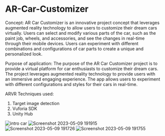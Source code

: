 # AR-Car-Customizer

Concept:
AR Car Customizer is an innovative project concept that leverages augmented reality technology to allow users to customize their dream cars virtually. Users can select and modify various parts of the car, such as the paint job, wheels, and accessories, and see the changes in real-time through their mobile devices. Users can experiment with different combinations and configurations of car parts to create a unique and personalized look.

Purpose of application:
The purpose of the AR Car Customizer project is to provide a virtual platform for car enthusiasts to customize their dream cars. The project leverages augmented reality technology to provide users with an immersive and engaging experience. The app allows users to experiment with different configurations and styles for their cars in real-time.

ARVR Techniques used:
1. Target image detection
2. Vuforia SDK
3. Unity Hub

![intro car](https://github.com/debanjanbasak23/AR-Car-Customizer/assets/92038706/ccff9908-1f0c-4584-90dd-f7d081d0d4d1)
![Screenshot 2023-05-09 191915](https://github.com/debanjanbasak23/AR-Car-Customizer/assets/92038706/3c6ab5fa-be4b-44fc-81e4-bd0ee394245b)
![Screenshot 2023-05-09 191726](https://github.com/debanjanbasak23/AR-Car-Customizer/assets/92038706/d066d40c-9dd2-48ab-9058-58edf8cbc96b)
![Screenshot 2023-05-09 191755](https://github.com/debanjanbasak23/AR-Car-Customizer/assets/92038706/d434ec3d-58b1-423a-bf91-c10d885565e0)

